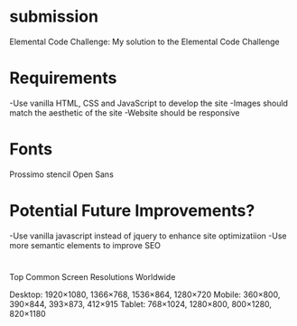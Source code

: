 # submission
Elemental Code Challenge: 
My solution to the Elemental Code Challenge


# Requirements
-Use vanilla HTML, CSS and JavaScript to develop the site 
-Images should match the aesthetic of the site 
-Website should be responsive 

# Fonts
Prossimo stencil
Open Sans

# Potential Future Improvements?
-Use vanilla javascript instead of jquery to enhance site optimizatiion
-Use more semantic elements to improve SEO

#
Top Common Screen Resolutions Worldwide

Desktop: 1920×1080, 1366×768, 1536×864, 1280×720
Mobile: 360×800, 390×844, 393×873, 412×915
Tablet: 768×1024, 1280×800, 800×1280, 820×1180